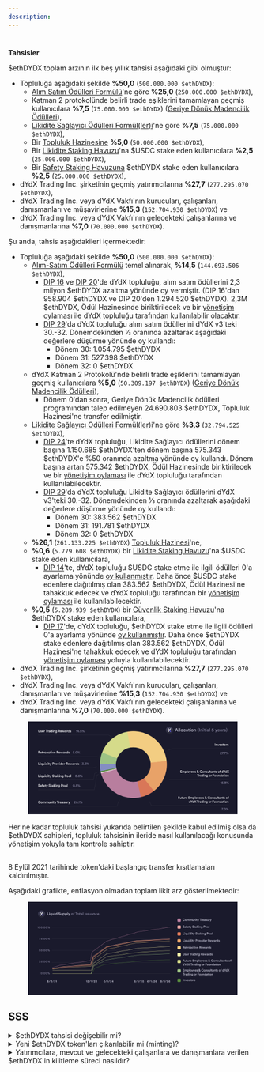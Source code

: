 ```yaml
---
description:
---
```


#

**Tahsisler**

$ethDYDX toplam arzının ilk beş yıllık tahsisi aşağıdaki gibi olmuştur:

* Topluluğa aşağıdaki şekilde **%50,0** (`500.000.000 $ethDYDX`):
  * [Alım Satım Ödülleri Formülü](https://docs.dydx.community/dydx-governance/rewards/trading-rewards)'ne göre **%25,0** (`250.000.000 $ethDYDX`),
  * Katman 2 protokolünde belirli trade eşiklerini tamamlayan geçmiş kullanıcılara **%7,5** (`75.000.000 $ethDYDX`) ([Geriye Dönük Madencilik Ödülleri](https://docs.dydx.community/dydx-governance/rewards/retroactive-mining-rewards)),
  * [Likidite Sağlayıcı Ödülleri Formül(ler)i](https://docs.dydx.community/dydx-governance/rewards/liquidity-provider-rewards)'ne göre **%7,5** (`75.000.000 $ethDYDX`),
  * Bir [Topluluk Hazinesine](https://docs.dydx.community/dydx-governance/start-here/community-treasury/) **%5,0** (`50.000.000 $ethDYDX`),
  * Bir [Likidite Staking Havuzu](https://docs.dydx.community/dydx-governance/staking-pools/liquidity-staking-pool)'na $USDC stake eden kullanıcılara **%2,5** (`25.000.000 $ethDYDX`),
  * Bir [Safety Staking Havuzuna](https://docs.dydx.community/dydx-governance/staking-pools/safety-staking-pool) $ethDYDX stake eden kullanıcılara **%2,5** (`25.000.000 $ethDYDX`),
* dYdX Trading Inc. şirketinin geçmiş yatırımcılarına **%27,7** (`277.295.070 $ethDYDX`),
* dYdX Trading Inc. veya dYdX Vakfı'nın kurucuları, çalışanları, danışmanları ve müşavirlerine **%15,3** (`152.704.930 $ethDYDX`) ve
* dYdX Trading Inc. veya dYdX Vakfı'nın gelecekteki çalışanlarına ve danışmanlarına **%7,0** (`70.000.000 $ethDYDX`).

Şu anda, tahsis aşağıdakileri içermektedir:

* Topluluğa aşağıdaki şekilde **%50,0** (`500.000.000 $ethDYDX`):
  * [Alım-Satım Ödülleri Formülü](https://docs.dydx.community/dydx-governance/rewards/trading-rewards) temel alınarak, **%14,5** (`144.693.506 $ethDYDX`),
    * [DIP 16](https://github.com/dydxfoundation/dip/blob/master/content/dips/DIP-16.md) ve [DIP 20](https://dydx.community/dashboard/proposal/11)'de dYdX topluluğu, alım satım ödüllerini 2,3 milyon $ethDYDX azaltma yönünde oy vermiştir. (DIP 16'dan 958.904 $ethDYDX ve DIP 20'den 1.294.520 $ethDYDX). 2,3M $ethDYDX, Ödül Hazinesinde biriktirilecek ve bir [yönetişim oylaması](https://docs.dydx.community/dydx-governance/voting-and-governance/governance-parameters) ile dYdX topluluğu tarafından kullanılabilir olacaktır.
    * [DIP 29](https://dydx.community/dashboard/proposal/16)'da dYdX topluluğu alım satım ödüllerini dYdX v3'teki 30.-32. Dönemdekinden ⅓ oranında azaltarak aşağıdaki değerlere düşürme yönünde oy kullandı:
      * Dönem 30: 1.054.795 $ethDYDX
      * Dönem 31: 527.398 $ethDYDX
      * Dönem 32: 0 $ethDYDX
  * dYdX Katman 2 Protokolü'nde belirli trade eşiklerini tamamlayan geçmiş kullanıcılara **%5,0** (`50.309.197 $ethDYDX`) ([Geriye Dönük Madencilik Ödülleri](../rewards/retroactive-mining-rewards.md)),
    * Dönem 0'dan sonra, Geriye Dönük Madencilik ödülleri programından talep edilmeyen 24.690.803 $ethDYDX, Topluluk Hazinesi'ne transfer edilmiştir.
  * [Likidite Sağlayıcı Ödülleri Formül(ler)i](https://docs.dydx.community/dydx-governance/rewards/liquidity-provider-rewards)'ne göre **%3,3** (`32.794.525 $ethDYDX`),
    * [DIP 24](https://github.com/dydxfoundation/dip/blob/master/content/dips/DIP-24.md)'te dYdX topluluğu, Likidite Sağlayıcı ödüllerini dönem başına 1.150.685 $ethDYDX'ten dönem başına 575.343 $ethDYDX'e %50 oranında azaltma yönünde oy kullandı. Dönem başına artan 575.342 $ethDYDX, Ödül Hazinesinde biriktirilecek ve bir [yönetişim oylaması](https://docs.dydx.community/dydx-governance/voting-and-governance/governance-parameters) ile dYdX topluluğu tarafından kullanılabilecektir.
    * [DIP 29](https://dydx.community/dashboard/proposal/16)'da dYdX topluluğu Likidite Sağlayıcı ödüllerini dYdX v3'teki 30.-32. Dönemdekinden ⅓ oranında azaltarak aşağıdaki değerlere düşürme yönünde oy kullandı:
      * Dönem 30: 383.562 $ethDYDX
      * Dönem 31: 191.781 $ethDYDX
      * Dönem 32: 0 $ethDYDX
  * **%26,1** (`261.133.225 $ethDYDX`) [Topluluk Hazinesi](https://docs.dydx.community/dydx-governance/start-here/community-treasury/)'ne,
  * **%0,6** (`5.779.608 $ethDYDX`) bir [Likidite Staking Havuzu](https://docs.dydx.community/dydx-governance/staking-pools/liquidity-staking-pool)'na $USDC stake eden kullanıcılara,
    * [DIP 14](https://github.com/dydxfoundation/dip/blob/master/content/dips/DIP-14.md)'te, dYdX topluluğu $USDC stake etme ile ilgili ödülleri 0'a ayarlama yönünde [oy kullanmıştır](https://dydx.community/dashboard/proposal/7). Daha önce $USDC stake edenlere dağıtılmış olan 383.562 $ethDYDX, Ödül Hazinesi'ne tahakkuk edecek ve dYdX topluluğu tarafından bir [yönetişim oylaması](https://docs.dydx.community/dydx-governance/voting-and-governance/governance-parameters) ile kullanılabilecektir.
  * **%0,5** (`5.289.939 $ethDYDX`) bir [Güvenlik Staking Havuzu](https://docs.dydx.community/dydx-governance/staking-pools/safety-staking-pool)'na $ethDYDX stake eden kullanıcılara,
    * [DIP 17](https://github.com/dydxfoundation/dip/blob/master/content/dips/DIP-17.md)'de, dYdX topluluğu, $ethDYDX stake etme ile ilgili ödülleri 0'a ayarlama yönünde [oy kullanmıştır](https://dydx.community/dashboard/proposal/9). Daha önce $ethDYDX stake edenlere dağıtılmış olan 383.562 $ethDYDX, Ödül Hazinesi'ne tahakkuk edecek ve dYdX topluluğu tarafından [yönetişim oylaması](https://docs.dydx.community/dydx-governance/voting-and-governance/governance-parameters) yoluyla kullanılabilecektir.
* dYdX Trading Inc. şirketinin geçmiş yatırımcılarına **%27,7** (`277.295.070 $ethDYDX`),
* dYdX Trading Inc. veya dYdX Vakfı'nın kurucuları, çalışanları, danışmanları ve müşavirlerine **%15,3** (`152.704.930 $ethDYDX`) ve
* dYdX Trading Inc. veya dYdX Vakfı'nın gelecekteki çalışanlarına ve danışmanlarına **%7,0** (`70.000.000 $ethDYDX`).

<figure><img src="../.gitbook/assets/Brand Kit Allocation.png" alt=""><figcaption></figcaption></figure>

Her ne kadar topluluk tahsisi yukarıda belirtilen şekilde kabul edilmiş olsa da $ethDYDX sahipleri, topluluk tahsisinin ileride nasıl kullanılacağı konusunda yönetişim yoluyla tam kontrole sahiptir.

##

8 Eylül 2021 tarihinde token'daki başlangıç transfer kısıtlamaları kaldırılmıştır.

Aşağıdaki grafikte, enflasyon olmadan toplam likit arz gösterilmektedir:

<figure><img src="../.gitbook/assets/liquid supply total issuance_3.png" alt=""><figcaption></figcaption></figure>

## **SSS**

<details>

<summary>$ethDYDX tahsisi değişebilir mi? </summary>

Evet, dYdX topluluğu [lansmandaki tüm ödül ve havuzları](../voting-and-governance/governance-parameters.md) değiştirebilir. Şimdiye kadar, dYdX topluluğu çeşitli yönetişim tekliflerinde DYDX emisyonlarınının azaltılması yönünde oy kullandı:

* [DIP 16](https://github.com/dydxfoundation/dip/blob/master/content/dips/DIP-16.md)'da, dYdX topluluğu alım satım ödüllerinin %25 oranında düşürülmesi yönünde [oy kullandı](https://dydx.community/dashboard/proposal/8).
*
* [DIP 17](https://github.com/dydxfoundation/dip/blob/master/content/dips/DIP-17.md)'de, dYdX topluluğu $ethDYDX stake etme ile ilgili ödülleri 0'a ayarlama yönünde [oy kullanmıştır](https://dydx.community/dashboard/proposal/9). Daha önce $ethDYDX stake edenlere dağıtılmış olan 383.562 $ethDYDX, Ödül Hazinesi'ne tahakkuk edecek ve dYdX topluluğu tarafından bir [yönetişim oylaması](https://docs.dydx.community/dydx-governance/voting-and-governance/governance-parameters) ile kullanılabilecektir.
* [DIP 24](https://github.com/dydxfoundation/dip/blob/master/content/dips/DIP-24.md)'te dYdX topluluğu, Likidite Sağlayıcı Ödüllerini dönem başına 1.150.685 $ethDYDX'ten dönem başına 575.343 $ethDYDX'e %50 oranında azaltma yönünde [oy kullandı](https://dydx.community/dashboard/proposal/14). Dönem başına artan 575.342 $ethDYDX, Ödül Hazinesinde biriktirilecek ve bir [yönetişim oylaması](https://docs.dydx.community/dydx-governance/voting-and-governance/governance-parameters) ile dYdX topluluğu tarafından kullanılabilecektir.
* [DIP 29](https://dydx.community/dashboard/proposal/16)'da dYdX topluluğu alım satım ödüllerini ve likidite havuzu ödüllerini dYdX v3'teki 30.-32. Dönemdekinden ⅓ oranında azaltarak aşağıdaki değerlere düşürme yönünde oy kullandı:

a. Ödülleri, 21 Kasım 2023, 15:00 UTC (Dönem 30'un başlangıcı) tarihinde aşağıdaki değerlere düşürme

```
 i. Trading: 1,054,795
 ii. LP: 383,562
```

b. Ödülleri, 19 Aralık 2023, 15:00 UTC (Dönem 31'in başlangıcı) tarihinde aşağıdaki değerlere düşürme

```
 i.Trading: 527,398
 ii.LP: 191,781
```

c. Ödülleri, 16 Ocak 2024, 15:00 UTC (Dönem 32'nin başlangıcı) tarihinde aşağıdaki değerlere düşürme

```
 i.Trading: 0
 ii.LP: 0
```

</details>

<details>

<summary>Yeni $ethDYDX token'ları çıkarılabilir mi (minting)?</summary>



</details>

<details>

<summary>Yatırımcılara, mevcut ve gelecekteki çalışanlara ve danışmanlara verilen $ethDYDX'in kilitleme süreci nasıldır?</summary>







*
*
*
*

**Yukarıdaki tüm tarihlerin UTC zaman dilimine göre yorumlanması gerektiğini unutmayın.**

dYdX Trading Inc. ve dYdX Vakfı'nın çeşitli kurucuları, çalışanları, danışmanları ve müşavirleri Değişiklik'te ortaya konulan transfer kısıtlamasına da tabidir.

Tüm çalışanlar ve danışmanlar ayrıca $ethDYDX üzerindeki haklarını kaybetmelerine neden olabilecek, çeşitli hakediş (vesting) takvimlerine de tabi olacaktır. dYdX Protokolü ile ilgili hizmetlerin veya Protokol'e fayda sağlayabilecek diğer hizmetlerin sağlanmasına dayanarak hiçbir çalışan veya danışman, $ethDYDX almamaktadır ve gelecekte de almayacaktır. Bunun yerine, çalışanlar ve danışmanlar sadece dYdX Trading Inc., dYdX Vakfı veya başka bir tarafa fayda sağlayan hizmetler için $ethDYDX alabilir.

$ethDYDX'in tabi olduğu herhangi bir kilitlenme sürecine bakılmaksızın, dYdX Trading Inc. veya dYdX Vakfı'nın yatırımcıları ve önceki çalışanları veya danışmanları; teklif vermek, oy verme yetkisini devretmek veya dYdX Protokolü ile ilgili tekliflerde oy vermek için $ethDYDX kullanabilir. dYdX Trading Inc. veya dYdX Vakfı'nın mevcut çalışanları ve danışmanları başlangıçta hiçbir teklif veremeyecek ve hiçbir oylamaya katılamayacaktır ancak gelecekte bunu yapmaları mümkün olabilecektir. dYdX Trading Inc. veya dYdX Vakfı'nın mevcut çalışanları ve danışmanları oylama sonuçlarını etkilemeye çalışmadan oy verme yetkisini devredebilir.

Tüm yatırımcıların dYdX Vakfı ve dYdX Trading Inc. ile yapılan sözleşmeler yoluyla uygulanan transfer kısıtlamasına uyması gerekir. dYdX Vakfı, bu kısıtlamayı ihlal eden herhangi bir transfer yapılıp yapılmadığını belirlemek için cüzdan adreslerini takip etmektedir.

dYdX Vakfı, bu gerekliliklere uymayan yatırımcılara karşı yasal işlem başlatma amacında olduğunu ifade etmiştir.

</details>
